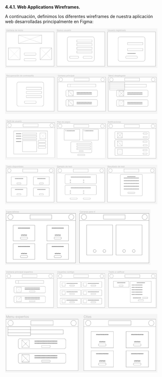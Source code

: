 **4.4.1. Web Applications Wireframes.**

A continuación, definimos los diferentes wireframes de nuestra aplicación web desarrolladas principalmente en Figma:

![wifra1](images/wf1.png)

![wifra2](images/wf2.png)

![wifra3](images/wf3.png)

![wifra4](images/wf4.png)

![wifra5](images/wf5.png)

![wifra6](images/wf6.png)

![wifra7](images/wf7.png)
